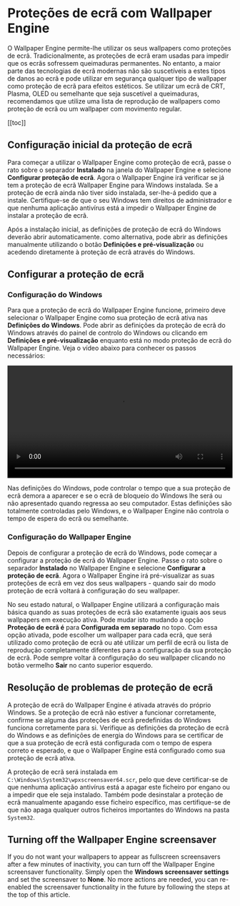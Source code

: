 # Proteções de ecrã com Wallpaper Engine

O Wallpaper Engine permite-lhe utilizar os seus wallpapers como proteções de ecrã. Tradicionalmente, as proteções de ecrã eram usadas para impedir que os ecrãs sofressem queimaduras permanentes. No entanto, a maior parte das tecnologias de ecrã modernas não são suscetíveis a estes tipos de danos ao ecrã e pode utilizar em segurança qualquer tipo de wallpaper como proteção de ecrã para efeitos estéticos. Se utilizar um ecrã de CRT, Plasma, OLED ou semelhante que seja suscetível a queimaduras, recomendamos que utilize uma lista de reprodução de wallpapers como proteção de ecrã ou um wallpaper com movimento regular.

[[toc]]

## Configuração inicial da proteção de ecrã

Para começar a utilizar o Wallpaper Engine como proteção de ecrã, passe o rato sobre o separador **Instalado** na janela do Wallpaper Engine e selecione **Configurar proteção de ecrã**. Agora o Wallpaper Engine irá verificar se já tem a proteção de ecrã Wallpaper Engine para Windows instalada. Se a proteção de ecrã ainda não tiver sido instalada, ser-lhe-á pedido que a instale. Certifique-se de que o seu Windows tem direitos de administrador e que nenhuma aplicação antivírus está a impedir o Wallpaper Engine de instalar a proteção de ecrã.

Após a instalação inicial, as definições de proteção de ecrã do Windows deverão abrir automaticamente. como alternativa, pode abrir as definições manualmente utilizando o botão **Definições e pré-visualização** ou acedendo diretamente à proteção de ecrã através do Windows.

## Configurar a proteção de ecrã

### Configuração do Windows

Para que a proteção de ecrã do Wallpaper Engine funcione, primeiro deve selecionar o Wallpaper Engine como sua proteção de ecrã ativa nas **Definições do Windows**. Pode abrir as definições da proteção de ecrã do Windows através do painel de controlo do Windows ou clicando em **Definições e pré-visualização** enquanto está no modo proteção de ecrã do Wallpaper Engine. Veja o vídeo abaixo para conhecer os passos necessários:

<video width="100%" controls autoplay loop>
  <source src="/videos/screensaver_setup.mp4" type="video/mp4">
  O seu browser não suporta o tag vídeo.
</video>

Nas definições do Windows, pode controlar o tempo que a sua proteção de ecrã demora a aparecer e se o ecrã de bloqueio do Windows lhe será ou não apresentado quando regressa ao seu computador. Estas definições são totalmente controladas pelo Windows, e o Wallpaper Engine não controla o tempo de espera do ecrã ou semelhante.

### Configuração do Wallpaper Engine

Depois de configurar a proteção de ecrã do Windows, pode começar a configurar a proteção de ecrã do Wallpaper Engine. Passe o rato sobre o separador **Instalado** no Wallpaper Engine e selecione **Configurar a proteção de ecrã**. Agora o Wallpaper Engine irá pré-visualizar as suas proteções de ecrã em vez dos seus wallpapers - quando sair do modo proteção de ecrã voltará à configuração do seu wallpaper.

No seu estado natural, o Wallpaper Engine utilizará a configuração mais básica quando as suas proteções de ecrã são exatamente iguais aos seus wallpapers em execução ativa. Pode mudar isto mudando a opção **Proteção de ecrã é** para **Configurada em separado** no topo. Com essa opção ativada, pode escolher um wallpaper para cada ecrã, que será utilizado como proteção de ecrã ou até utilizar um perfil de ecrã ou lista de reprodução completamente diferentes para a configuração da sua proteção de ecrã. Pode sempre voltar à configuração do seu wallpaper clicando no botão vermelho **Sair** no canto superior esquerdo.

## Resolução de problemas de proteção de ecrã

A proteção de ecrã do Wallpaper Engine é ativada através do próprio Windows. Se a proteção de ecrã não estiver a funcionar corretamente, confirme se alguma das proteções de ecrã predefinidas do Windows funciona corretamente para si. Verifique as definições da proteção de ecrã do Windows e as definições de energia do Windows para se certificar de que a sua proteção de ecrã está configurada com o tempo de espera correto e esperado, e que o Wallpaper Engine está configurado como sua proteção de ecrã ativa.

A proteção de ecrã será instalada em `C:\Windows\System32\wpxscreensaver64.scr`, pelo que deve certificar-se de que nenhuma aplicação antivírus está a apagar este ficheiro por engano ou a impedir que ele seja instalado. Também pode desinstalar a proteção de ecrã manualmente apagando esse ficheiro específico, mas certifique-se de que não apaga qualquer outros ficheiros importantes do Windows na pasta `System32`.

## Turning off the Wallpaper Engine screensaver

If you do not want your wallpapers to appear as fullscreen screensavers after a few minutes of inactivity, you can turn off the Wallpaper Engine screensaver functionality. Simply open the **Windows screensaver settings** and set the screensaver to **None**. No more actions are needed, you can re-enabled the screensaver functionality in the future by following the steps at the top of this article.